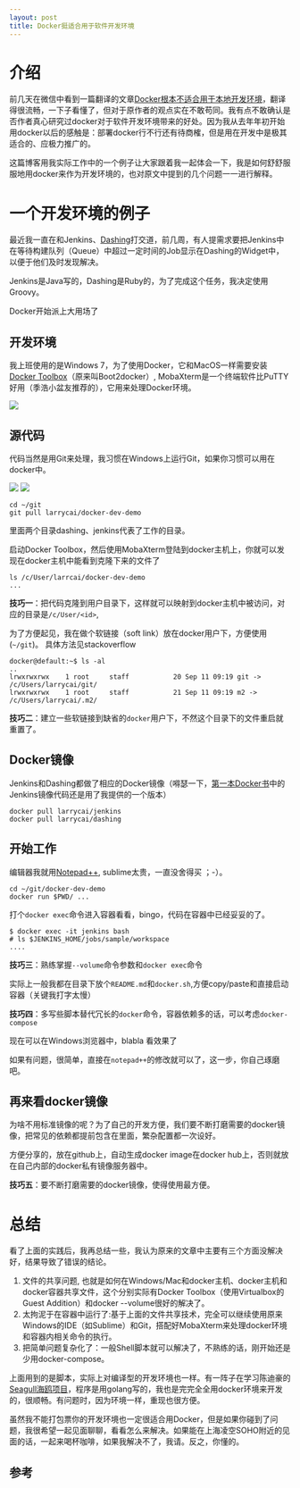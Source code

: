 ```yaml
---
layout: post
title: Docker挺适合用于软件开发环境
---
```

# 介绍 #

前几天在微信中看到一篇翻译的文章[Docker根本不适合用于本地开发环境](http://dockone.io/article/660)，翻译得很流畅，一下子看懂了，但对于原作者的观点实在不敢苟同。我有点不敢确认是否作者真心研究过docker对于软件开发环境带来的好处。因为我从去年年初开始用docker以后的感触是：部署docker行不行还有待商榷，但是用在开发中是极其适合的、应极力推广的。

这篇博客用我实际工作中的一个例子让大家跟着我一起体会一下，我是如何舒舒服服地用docker来作为开发环境的，也对原文中提到的几个问题一一进行解释。

# 一个开发环境的例子 #

最近我一直在和Jenkins、[Dashing](dashing.io)打交道，前几周，有人提需求要把Jenkins中在等待构建队列（Queue）中超过一定时间的Job显示在Dashing的Widget中，以便于他们及时发现解决。

Jenkins是Java写的，Dashing是Ruby的，为了完成这个任务，我决定使用Groovy。

Docker开始派上大用场了

## 开发环境 ##
我上班使用的是Windows 7，为了使用Docker，它和MacOS一样需要安装[Docker Toolbox](https://www.docker.com/toolbox)（原来叫Boot2docker）, MobaXterm是一个终端软件比PuTTY好用（季浩小盆友推荐的），它用来处理Docker环境。

![](https://www.docker.com/sites/default/files/products/tbox.jpg)

## 源代码 ##

代码当然是用Git来处理，我习惯在Windows上运行Git，如果你习惯可以用在docker中。

![](http://git-scm.com/images/logo@2x.png)
![](http://static.oschina.net/uploads/img/201111/14154628_Ydd9.jpg)

	cd ~/git
    git pull larrycai/docker-dev-demo

里面两个目录dashing、jenkins代表了工作的目录。

启动Docker Toolbox，然后使用MobaXterm登陆到docker主机上，你就可以发现在docker主机中能看到克隆下来的文件了


	ls /c/User/larrcai/docker-dev-demo
    ...


**技巧一**：把代码克隆到用户目录下，这样就可以映射到docker主机中被访问，对应的目录是`/c/User/<id>`,

为了方便起见，我在做个软链接（soft link）放在docker用户下，方便使用 (`~/git`)。 具体方法见stackoverflow 

	docker@default:~$ ls -al
	..
	lrwxrwxrwx    1 root     staff           20 Sep 11 09:19 git -> /c/Users/larrycai/git/
	lrwxrwxrwx    1 root     staff           21 Sep 11 09:19 m2 -> /c/Users/larrycai/.m2/

**技巧二**：建立一些软链接到缺省的`docker`用户下，不然这个目录下的文件重启就重置了。

## Docker镜像 ##

Jenkins和Dashing都做了相应的Docker镜像（嘚瑟一下，[第一本Docker书](http://book.douban.com/subject/26285268/)中的Jenkins镜像代码还是用了我提供的一个版本）

	docker pull larrycai/jenkins
	docker pull larrycai/dashing

## 开始工作 ##

编辑器我就用[Notepad++](https://notepad-plus-plus.org/), sublime太贵，一直没舍得买 ；-）。

	cd ~/git/docker-dev-demo
	docker run $PWD/ ...

打个`docker exec`命令进入容器看看，bingo，代码在容器中已经妥妥的了。

	$ docker exec -it jenkins bash
    # ls $JENKINS_HOME/jobs/sample/workspace
    ....


**技巧三**：熟练掌握`--volume`命令参数和`docker exec`命令

实际上一般我都在目录下放个`README.md`和`docker.sh`,方便copy/paste和直接启动容器（关键我打字太慢）

**技巧四**：多写些脚本替代冗长的`docker`命令，容器依赖多的话，可以考虑`docker-compose`

现在可以在Windows浏览器中，blabla 看效果了

如果有问题，很简单，直接在`notepad++`的修改就可以了，这一步，你自己琢磨吧。

## 再来看docker镜像 ##

为啥不用标准镜像的呢？为了自己的开发方便，我们要不断打磨需要的docker镜像，把常见的依赖都提前包含在里面，繁杂配置都一次设好。

方便分享的，放在github上，自动生成docker image在docker hub上，否则就放在自己内部的docker私有镜像服务器中。

**技巧五**：要不断打磨需要的docker镜像，使得使用最方便。

# 总结 #

看了上面的实践后，我再总结一些，我认为原来的文章中主要有三个方面没解决好，结果导致了错误的结论。

1. 文件的共享问题, 也就是如何在Windows/Mac和docker主机、docker主机和docker容器共享文件，这个分别实际有Docker Toolbox（使用Virtualbox的Guest Addition）和docker --volume很好的解决了。
2. 太拘泥于在容器中运行了:基于上面的文件共享技术，完全可以继续使用原来Windows的IDE（如Sublime）和Git，搭配好MobaXterm来处理docker环境和容器内相关命令的执行。
3. 把简单问题复杂化了：一般Shell脚本就可以解决了，不熟练的话，刚开始还是少用docker-compose。

上面用到的是脚本，实际上对编译型的开发环境也一样。有一阵子在学习陈迪豪的[Seagull海鸥项目](https://github.com/tobegit3hub/seagull)，程序是用golang写的，我也是完完全全用docker环境来开发的，很顺畅。有问题时，因为环境一样，重现也很方便。

虽然我不能打包票你的开发环境也一定很适合用Docker，但是如果你碰到了问题，我很希望一起见面聊聊，看看怎么来解决。如果能在上海凌空SOHO附近的见面的话，一起来喝杯咖啡，如果我解决不了，我请。反之，你懂的。

## 参考 ##



